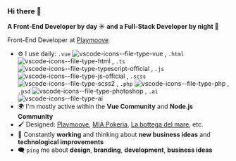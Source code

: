 ### Hi there 👋

**A Front-End Developer by day ☀️ and a Full-Stack Developer by night 🌙**

Front-End Developer at [Playmoove](https://playmoove.com "Turn your smart mobility idea into a successfull business")

- ⚙️ I use daily: `.vue` ![vscode-icons--file-type-vue](https://github.com/user-attachments/assets/a5f6ab32-09db-4842-865f-3a4331d91841)
, `.html` ![vscode-icons--file-type-html](https://github.com/user-attachments/assets/4565917c-d634-4740-9f93-1e0ae81f0223)
, `.ts` ![vscode-icons--file-type-typescript-official](https://github.com/user-attachments/assets/aaebbe22-2c8b-4fee-adcd-ae5b8e9ce725)
, `.js` ![vscode-icons--file-type-js-official](https://github.com/user-attachments/assets/cda1cfb0-aa56-4bce-b092-d81705eb2854)
, `.scss` ![vscode-icons--file-type-scss2](https://github.com/user-attachments/assets/01144ed3-d234-4a62-92c1-d5d8fffa8b92)
, `.php` ![vscode-icons--file-type-php](https://github.com/user-attachments/assets/7782977d-f6c2-4946-a591-7781bfe6b1bb)
, `.psd` ![vscode-icons--file-type-photoshop](https://github.com/user-attachments/assets/ec0c1288-51a9-463a-bd54-2e0a980147fd)
, `.ai` ![vscode-icons--file-type-ai](https://github.com/user-attachments/assets/bf3eeeb8-454e-4156-8f5b-fb369c5c241f)
- 🌍 I'm mostly active within the **Vue Community** and **Node.js Community**
- 🖌️ Designed: [Playmoove](https://playmoove.com "Turn your smart mobility idea into a succesfull business"), [MIA Pokeria](https://miapokeria.it), [La bottega del mare](https://www.labottegadelmareuta.it), etc.
- 🧠 Constantly **working** and thinking about **new business ideas** and **technological improvements**
- 🗨️ `ping` me about **design**, **branding**, **development**, **business ideas**


